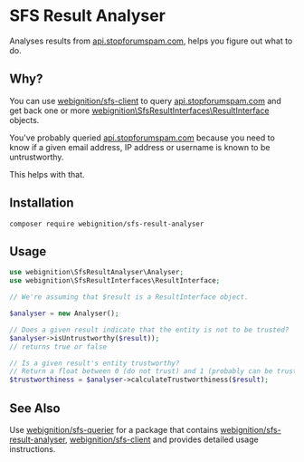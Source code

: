# SFS Result Analyser

Analyses results from [api.stopforumspam.com][sfs-usage], helps you figure out what to do.

## Why?

You can use [webignition/sfs-client](https://github.com/webignition/sfs-client) to query 
[api.stopforumspam.com][sfs-usage] and get back one or more
[webignition\SfsResultInterfaces\ResultInterface](https://github.com/webignition/sfs-result-interfaces)
objects.

You've probably queried [api.stopforumspam.com][sfs-usage] because you need to know if a given 
email address, IP address or username is known to be untrustworthy.

This helps with that.

## Installation

`composer require webignition/sfs-result-analyser`

## Usage

```php
use webignition\SfsResultAnalyser\Analyser;
use webignition\SfsResultInterfaces\ResultInterface;

// We're assuming that $result is a ResultInterface object.

$analyser = new Analyser();

// Does a given result indicate that the entity is not to be trusted?
$analyser->isUntrustworthy($result));
// returns true or false

// Is a given result's entity trustworthy?
// Return a float between 0 (do not trust) and 1 (probably can be trusted)
$trustworthiness = $analyser->calculateTrustworthiness($result);
```

## See Also
Use [webignition/sfs-querier](https://github.com/webignition/sfs-querier) for a package that
contains [webignition/sfs-result-analyser](https://github.com/webignition/sfs-result-analyser),
[webignition/sfs-client](https://github.com/webignition/sfs-client) and provides detailed
usage instructions.

[sfs-usage]: https://www.stopforumspam.com/usage
